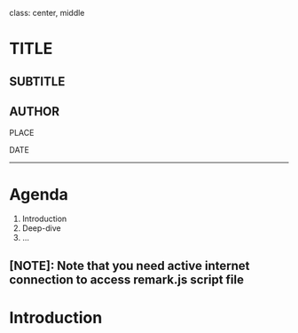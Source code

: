 class: center, middle

# TITLE

## SUBTITLE

## AUTHOR

PLACE

DATE

---

# Agenda

1. Introduction
2. Deep-dive
3. ...

[NOTE]: Note that you need active internet connection to access remark.js script file
---

# Introduction
